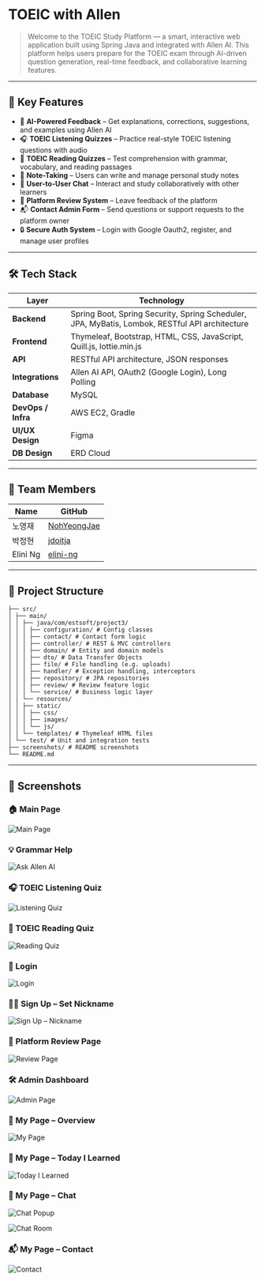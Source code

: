 # TOEIC with Allen

> Welcome to the TOEIC Study Platform — a smart, interactive web application built using Spring Java and integrated with Allen AI. 
> This platform helps users prepare for the TOEIC exam through AI-driven question generation, real-time feedback, and collaborative learning features.

---

## 🚀 Key Features

- 🤖 **AI-Powered Feedback** – Get explanations, corrections, suggestions, and examples using Allen AI
- 🎧 **TOEIC Listening Quizzes** – Practice real-style TOEIC listening questions with audio
- 📖 **TOEIC Reading Quizzes** – Test comprehension with grammar, vocabulary, and reading passages
- 📝 **Note-Taking** – Users can write and manage personal study notes
- 💬 **User-to-User Chat** – Interact and study collaboratively with other learners
- 🌟 **Platform Review System** – Leave feedback of the platform 
- 📬 **Contact Admin Form** – Send questions or support requests to the platform owner
- 🔒 **Secure Auth System** – Login with Google Oauth2, register, and manage user profiles

---

## 🛠️ Tech Stack

| Layer                | Technology                                                                                     |
|----------------------|------------------------------------------------------------------------------------------------|
| **Backend**          | Spring Boot, Spring Security, Spring Scheduler, JPA, MyBatis, Lombok, RESTful API architecture |
| **Frontend**         | Thymeleaf, Bootstrap, HTML, CSS, JavaScript, Quill.js, lottie.min.js                           |
| **API**              | RESTful API architecture, JSON responses                                                       |
| **Integrations**     | Allen AI API, OAuth2 (Google Login), Long Polling                                              |
| **Database**         | MySQL                                                                                          |
| **DevOps / Infra**   | AWS EC2, Gradle                                                                                |
| **UI/UX Design**     | Figma                                                                                          |
| **DB Design**        | ERD Cloud                                                                                      |

---

## 👥 Team Members

| Name      | GitHub                                        |
|-----------|-----------------------------------------------|
| 노영재     | [NohYeongJae](https://github.com/NohYeongJae) |
| 박정현     | [jdoitja](https://github.com/jdoitja)         |
| Elini Ng  | [elini-ng](https://github.com/elini-ng)       |

---

## 📂 Project Structure
```
├── src/
│ ├── main/
│ │ ├── java/com/estsoft/project3/
│ │ │ ├── configuration/ # Config classes
│ │ │ ├── contact/ # Contact form logic
│ │ │ ├── controller/ # REST & MVC controllers
│ │ │ ├── domain/ # Entity and domain models
│ │ │ ├── dto/ # Data Transfer Objects
│ │ │ ├── file/ # File handling (e.g. uploads)
│ │ │ ├── handler/ # Exception handling, interceptors
│ │ │ ├── repository/ # JPA repositories
│ │ │ ├── review/ # Review feature logic
│ │ │ └── service/ # Business logic layer
│ │ └── resources/
│ │ ├── static/
│ │ │ ├── css/
│ │ │ ├── images/
│ │ │ └── js/
│ │ └── templates/ # Thymeleaf HTML files
│ └── test/ # Unit and integration tests
├── screenshots/ # README screenshots
└── README.md
```

---

## 📸 Screenshots

### 🏠 Main Page
![Main Page](screenshots/main-page.png)

### 💡 Grammar Help
![Ask Allen AI](screenshots/ask-ai.png)

### 🎧 TOEIC Listening Quiz
![Listening Quiz](screenshots/toeic-listening.png)

### 📖 TOEIC Reading Quiz
![Reading Quiz](screenshots/toeic-reading.png)

### 🔐 Login
![Login](screenshots/login.png)

### 🧑‍💼 Sign Up – Set Nickname
![Sign Up – Nickname](screenshots/signup-nickname.png)

### 🌟 Platform Review Page
![Review Page](screenshots/review.png)

### 🛠️ Admin Dashboard
![Admin Page](screenshots/admin.png)

### 🙋 My Page – Overview
![My Page](screenshots/mypage.png)

### 📘 My Page – Today I Learned
![Today I Learned](screenshots/mypage-til.png)

### 💬 My Page – Chat
![Chat Popup](screenshots/mypage-chat-popup.png)

![Chat Room](screenshots/mypage-chat-room.png)

### 📬 My Page – Contact
![Contact](screenshots/mypage-contact.png)

